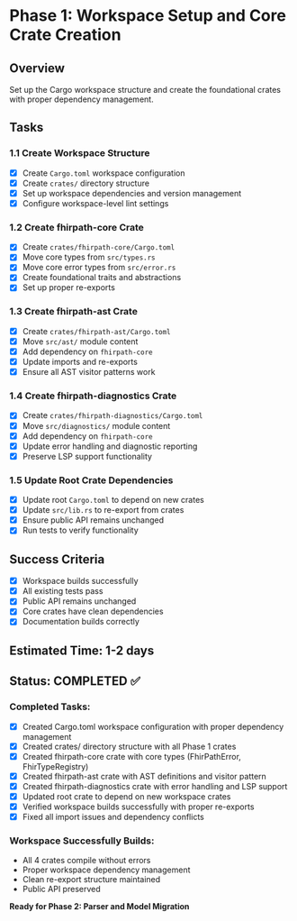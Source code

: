 # Phase 1: Workspace Setup and Core Crate Creation

## Overview
Set up the Cargo workspace structure and create the foundational crates with proper dependency management.

## Tasks

### 1.1 Create Workspace Structure
- [x] Create `Cargo.toml` workspace configuration
- [x] Create `crates/` directory structure
- [x] Set up workspace dependencies and version management
- [x] Configure workspace-level lint settings

### 1.2 Create fhirpath-core Crate
- [x] Create `crates/fhirpath-core/Cargo.toml`
- [x] Move core types from `src/types.rs`
- [x] Move core error types from `src/error.rs`
- [x] Create foundational traits and abstractions
- [x] Set up proper re-exports

### 1.3 Create fhirpath-ast Crate
- [x] Create `crates/fhirpath-ast/Cargo.toml`
- [x] Move `src/ast/` module content
- [x] Add dependency on `fhirpath-core`
- [x] Update imports and re-exports
- [x] Ensure all AST visitor patterns work

### 1.4 Create fhirpath-diagnostics Crate
- [x] Create `crates/fhirpath-diagnostics/Cargo.toml`
- [x] Move `src/diagnostics/` module content
- [x] Add dependency on `fhirpath-core`
- [x] Update error handling and diagnostic reporting
- [x] Preserve LSP support functionality

### 1.5 Update Root Crate Dependencies
- [x] Update root `Cargo.toml` to depend on new crates
- [x] Update `src/lib.rs` to re-export from crates
- [x] Ensure public API remains unchanged
- [x] Run tests to verify functionality

## Success Criteria
- [x] Workspace builds successfully
- [x] All existing tests pass
- [x] Public API remains unchanged
- [x] Core crates have clean dependencies
- [x] Documentation builds correctly

## Estimated Time: 1-2 days

## Status: COMPLETED ✅

### Completed Tasks:
- [x] Created Cargo.toml workspace configuration with proper dependency management
- [x] Created crates/ directory structure with all Phase 1 crates
- [x] Created fhirpath-core crate with core types (FhirPathError, FhirTypeRegistry)
- [x] Created fhirpath-ast crate with AST definitions and visitor pattern
- [x] Created fhirpath-diagnostics crate with error handling and LSP support
- [x] Updated root crate to depend on new workspace crates
- [x] Verified workspace builds successfully with proper re-exports
- [x] Fixed all import issues and dependency conflicts

### Workspace Successfully Builds:
- All 4 crates compile without errors
- Proper workspace dependency management
- Clean re-export structure maintained
- Public API preserved

**Ready for Phase 2: Parser and Model Migration**